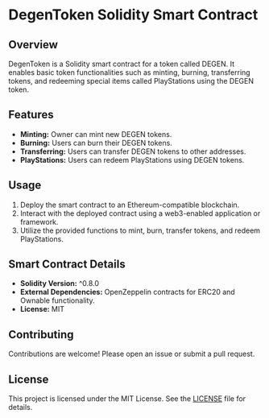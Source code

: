 # DegenToken Solidity Smart Contract

## Overview

DegenToken is a Solidity smart contract for a token called DEGEN. It enables basic token functionalities such as minting, burning, transferring tokens, and redeeming special items called PlayStations using the DEGEN token.

## Features

- **Minting:** Owner can mint new DEGEN tokens.
- **Burning:** Users can burn their DEGEN tokens.
- **Transferring:** Users can transfer DEGEN tokens to other addresses.
- **PlayStations:** Users can redeem PlayStations using DEGEN tokens.


## Usage

1. Deploy the smart contract to an Ethereum-compatible blockchain.
2. Interact with the deployed contract using a web3-enabled application or framework.
3. Utilize the provided functions to mint, burn, transfer tokens, and redeem PlayStations.

## Smart Contract Details

- **Solidity Version:** ^0.8.0
- **External Dependencies:** OpenZeppelin contracts for ERC20 and Ownable functionality.
- **License:** MIT

## Contributing

Contributions are welcome! Please open an issue or submit a pull request.

## License

This project is licensed under the MIT License. See the [LICENSE](LICENSE) file for details.
